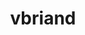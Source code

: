 ---
title: vbriand
github: https://github.com/vbriand
mode: dark
transition: 1s
score: 38.0
archetype:
- Badges | Tags | Icons
-
---